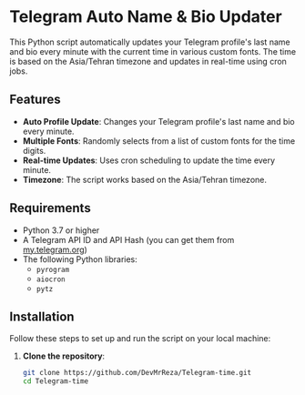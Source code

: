 # Telegram Auto Name & Bio Updater

This Python script automatically updates your Telegram profile's last name and bio every minute with the current time in various custom fonts. The time is based on the Asia/Tehran timezone and updates in real-time using cron jobs.

## Features

- **Auto Profile Update**: Changes your Telegram profile's last name and bio every minute.
- **Multiple Fonts**: Randomly selects from a list of custom fonts for the time digits.
- **Real-time Updates**: Uses cron scheduling to update the time every minute.
- **Timezone**: The script works based on the Asia/Tehran timezone.

## Requirements

- Python 3.7 or higher
- A Telegram API ID and API Hash (you can get them from [my.telegram.org](https://my.telegram.org/))
- The following Python libraries:
  - `pyrogram`
  - `aiocron`
  - `pytz`

## Installation

Follow these steps to set up and run the script on your local machine:

1. **Clone the repository**:
   ```bash
   git clone https://github.com/DevMrReza/Telegram-time.git
   cd Telegram-time

